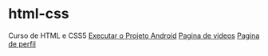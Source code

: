 # html-css
Curso de HTML e CSS5
    <a href="https://danielrosadasilva.github.io/html-css/exercicios/projetoandroid/index.html">Executar o Projeto Android</a>
    <a href="https://danielrosadasilva.github.io/html-css/exercicios/paginadevideos/index.html">Pagina de videos</a>
    <a href="https://danielrosadasilva.github.io/html-css/exercicios/paginaperfil/index.html">Pagina de perfil</a>
    